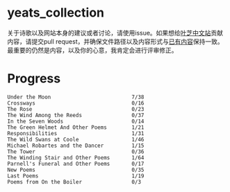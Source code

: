 # yeats_collection
关于诗歌以及网站本身的建议或者讨论，请使用issue。如果想给[叶芝中文站](https://yeats.liaoliao.one)贡献内容，请提交pull request，并确保文件路径以及内容形式与[已有内容](https://raw.githubusercontent.com/LiaoliaoLiu/yeats_collection/main/under-the-moon/behold-the-man.mdx)保持一致。最重要的仍然是内容，以及你的心意，我肯定会进行评审修正。

# Progress
```
Under the Moon                          7/38
Crossways                               0/16
The Rose                                0/23
The Wind Among the Reeds                0/37
In the Seven Woods                      0/14
The Green Helmet And Other Poems        1/21
Responsibilities                        1/31
The Wild Swans at Coole                 1/46
Michael Robartes and the Dancer         1/15
The Tower                               0/36
The Winding Stair and Other Poems       1/64
Parnell's Funeral and Other Poems       0/17
New Poems                               0/35
Last Poems                              1/19
Poems from On the Boiler                0/3
```
